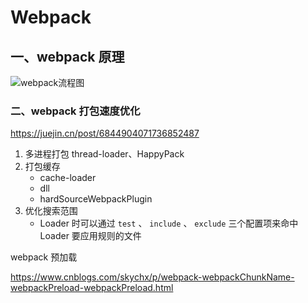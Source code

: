 # Webpack

## 一、webpack 原理

![webpack流程图](https://user-images.githubusercontent.com/26785201/89747816-fe344280-daf2-11ea-820a-6a1a99e34f14.png)

### 二、webpack 打包速度优化

https://juejin.cn/post/6844904071736852487

1. 多进程打包 thread-loader、HappyPack
2. 打包缓存
   * cache-loader
   * dll
   * hardSourceWebpackPlugin
3. 优化搜索范围
   * Loader 时可以通过 `test` 、 `include` 、 `exclude` 三个配置项来命中 Loader 要应用规则的文件

webpack 预加载

https://www.cnblogs.com/skychx/p/webpack-webpackChunkName-webpackPreload-webpackPreload.html

